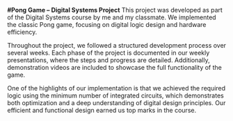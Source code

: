 **#Pong Game – Digital Systems Project**
This project was developed as part of the Digital Systems course by me and my classmate. We implemented the classic Pong game, focusing on digital logic design and hardware efficiency.

Throughout the project, we followed a structured development process over several weeks. Each phase of the project is documented in our weekly presentations, where the steps and progress are detailed. Additionally, demonstration videos are included to showcase the full functionality of the game.

One of the highlights of our implementation is that we achieved the required logic using the minimum number of integrated circuits, which demonstrates both optimization and a deep understanding of digital design principles. Our efficient and functional design earned us top marks in the course.
